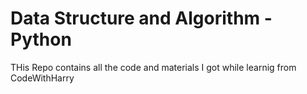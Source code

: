 # Data Structure and Algorithm - Python
 THis Repo contains all the code and materials I got while learnig from CodeWithHarry
